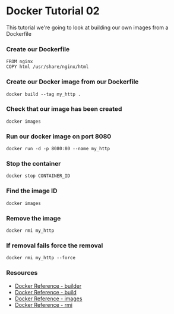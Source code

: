 # Docker Tutorial 02

This tutorial we're going to look at building our own images from a Dockerfile

### Create our Dockerfile

```
FROM nginx
COPY html /usr/share/nginx/html
```

### Create our Docker image from our Dockerfile

`docker build --tag my_http .`

### Check that our image has been created

`docker images`

### Run our docker image on port 8080

`docker run -d -p 8080:80 --name my_http`

### Stop the container

`docker stop CONTAINER_ID`

### Find the image ID

`docker images`

### Remove the image

`docker rmi my_http`

### If removal fails force the removal

`docker rmi my_http --force`

### Resources

* [Docker Reference - builder](https://docs.docker.com/engine/reference/builder/)
* [Docker Reference - build](https://docs.docker.com/engine/reference/commandline/build/)
* [Docker Reference - images](https://docs.docker.com/engine/reference/commandline/images/)
* [Docker Reference - rmi](https://docs.docker.com/engine/reference/commandline/rmi/)

